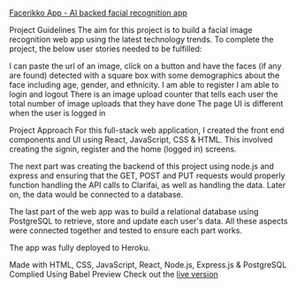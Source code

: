 <a href="https://facerikkoapp.herokuapp.com/">Facerikko App - AI backed facial recognition app</a>

Project Guidelines
The aim for this project is to build a facial image recognition web app using the latest technology trends. To complete the project, the below user stories needed to be fulfilled:

I can paste the url of an image, click on a button and have the faces (if any are found) detected with a square box with some demographics about the face including age, gender, and ethnicity.
I am able to register
I am able to login and logout
There is an image upload counter that tells each user the total number of image uploads that they have done
The page UI is different when the user is logged in

Project Approach
For this full-stack web application, I created the front end components and UI using React, JavaScript, CSS & HTML. This involved creating the signin, register and the home (logged in) screens.

The next part was creating the backend of this project using node.js and express and ensuring that the GET, POST and PUT requests would properly function handling the API calls to Clarifai, as well as handling the data. Later on, the data would be connected to a database.

The last part of the web app was to build a relational database using PostgreSQL to retrieve, store and update each user's data. All these aspects were connected together and tested to ensure each part works.

The app was fully deployed to Heroku.

Made with
HTML, CSS, JavaScript, React, Node.js, Express.js & PostgreSQL
Complied Using
Babel
Preview
Check out the <a href="https://facerikkoapp.herokuapp.com/">live version</a>

